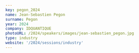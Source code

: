 ```yaml
---
key: pegon_2024
name: Jean-Sebastien Pegon
surname: Pegon
year: 2024
company: IDQUANTIQUE
photoURL: /2024/speakers/images/jean-sebastien_pegon.jpg
type: industry
website: '/2024/sessions/industry'
---
```

